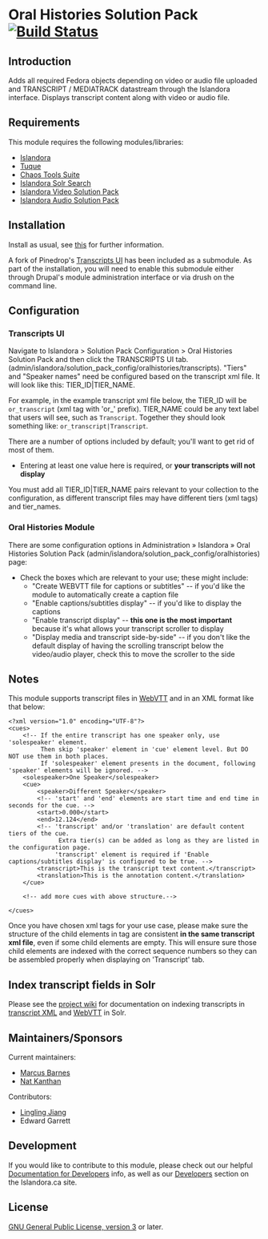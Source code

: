 # Oral Histories Solution Pack [![Build Status](https://travis-ci.org/digitalutsc/islandora_solution_pack_oralhistories.svg?branch=master)](https://travis-ci.org/digitalutsc/islandora_solution_pack_oralhistories)

## Introduction

Adds all required Fedora objects depending on video or audio file uploaded and TRANSCRIPT / MEDIATRACK datastream through the Islandora interface.  Displays transcript content along with video or audio file.

## Requirements

This module requires the following modules/libraries:

* [Islandora](https://github.com/islandora/islandora)
* [Tuque](https://github.com/islandora/tuque)
* [Chaos Tools Suite](https://www.drupal.org/project/ctools)
* [Islandora Solr Search](https://github.com/Islandora/islandora_solr_search)
* [Islandora Video Solution Pack](https://github.com/Islandora/islandora_solution_pack_video)
* [Islandora Audio Solution Pack](https://github.com/Islandora/islandora_solution_pack_audio)

## Installation

Install as usual, see [this](https://drupal.org/documentation/install/modules-themes/modules-7) for further information.

A fork of Pinedrop's [Transcripts UI](https://github.com/pinedrop/transcripts_ui) has been included as a submodule.  As part of the installation, you will need to enable this submodule either through Drupal's module administration interface or via drush on the command line.

## Configuration
### Transcripts UI

Navigate to Islandora > Solution Pack Configuration > Oral Histories Solution Pack and then click the TRANSCRIPTS UI tab. (admin/islandora/solution_pack_config/oralhistories/transcripts). "Tiers" and "Speaker names" need be configured based on the transcript xml file. It will look like this: TIER_ID|TIER_NAME.

For example, in the example transcript xml file below, the TIER_ID will be `or_transcript` (xml tag with 'or_' prefix). TIER_NAME could be any text label that users will see, such as `Transcript`.
Together they should look something like: `or_transcript|Transcript`.

There are a number of options included by default; you'll want to get rid of most of them.

* Entering at least one value here is required, or **your transcripts will not display**

You must add all TIER_ID|TIER_NAME pairs relevant to your collection to the configuration, as different transcript files may have different tiers (xml tags) and tier_names.

### Oral Histories Module

There are some configuration options in Administration » Islandora » Oral Histories Solution Pack (admin/islandora/solution_pack_config/oralhistories) page:

* Check the boxes which are relevant to your use; these might include:
  * "Create WEBVTT file for captions or subtitles" -- if you'd like the module to automatically create a caption file
  * "Enable captions/subtitles display" -- if you'd like to display the captions
  * "Enable transcript display" -- **this one is the most important** because it's what allows your transcript scroller to display
  * "Display media and transcript side-by-side" -- if you don't like the default display of having the scrolling transcript below the video/audio player, check this to move the scroller to the side


## Notes

This module supports transcript files in [WebVTT](https://w3c.github.io/webvtt/) and in an XML format like that below:

```
<?xml version="1.0" encoding="UTF-8"?>
<cues>
    <!-- If the entire transcript has one speaker only, use 'solespeaker' element.
         Then skip 'speaker' element in 'cue' element level. But DO NOT use them in both places.
         If 'solespeaker' element presents in the document, following 'speaker' elements will be ignored. -->
    <solespeaker>One Speaker</solespeaker>
    <cue>
        <speaker>Different Speaker</speaker>
        <!-- 'start' and 'end' elements are start time and end time in seconds for the cue. -->
        <start>0.000</start>
        <end>12.124</end>
        <!-- 'transcript' and/or 'translation' are default content tiers of the cue.
              Extra tier(s) can be added as long as they are listed in the configuration page.
             'transcript' element is required if 'Enable captions/subtitles display' is configured to be true. -->
        <transcript>This is the transcript text content.</transcript>
        <translation>This is the annotation content.</translation>
    </cue>

    <!-- add more cues with above structure.-->

</cues>
```

Once you have chosen xml tags for your use case, please make sure the structure of the child elements in <cue> tag are consistent **in the same transcript xml file**, even if some child elements are empty.
This will ensure sure those child elements are indexed with the correct sequence numbers so they can be assembled properly when displaying on 'Transcript' tab.

## Index transcript fields in Solr

Please see the [project wiki](https://github.com/digitalutsc/islandora_solution_pack_oralhistories/wiki) for documentation on indexing transcripts in [transcript XML](https://github.com/digitalutsc/islandora_solution_pack_oralhistories/wiki/Configuration:--Basic-Indexing-of-transcript-XML-in-Solr) and [WebVTT](https://github.com/digitalutsc/islandora_solution_pack_oralhistories/wiki/Indexing-WebVTT-files) in Solr.

## Maintainers/Sponsors
Current maintainers:
* [Marcus Barnes](https://github.com/MarcusBarnes)
* [Nat Kanthan](https://github.com/Natkeeran)

Contributors:
* [Lingling Jiang](https://github.com/sprklinginfo)
* Edward Garrett

## Development

If you would like to contribute to this module, please check out our helpful [Documentation for Developers](https://github.com/Islandora/islandora/wiki#wiki-documentation-for-developers) info, as well as our [Developers](http://islandora.ca/developers) section on the Islandora.ca site.

## License

[GNU General Public License, version 3](http://www.gnu.org/licenses/gpl-3.0.txt) or later.
